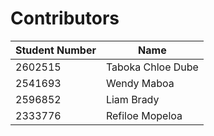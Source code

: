 # Contributors


| Student Number | Name            |
| -------------- | --------------- |
| 2602515        | Taboka Chloe Dube     |
| 2541693        | Wendy Maboa     |
| 2596852        | Liam Brady      |
| 2333776        | Refiloe Mopeloa |
